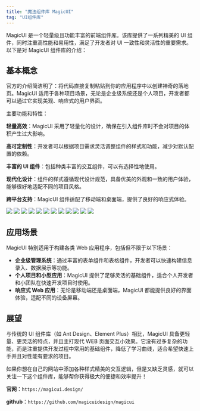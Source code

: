 ```yaml
---
title: "魔法组件库 MagicUI"
tag: "UI组件库"
---
```


MagicUI 是一个轻量级且功能丰富的前端组件库。该库提供了一系列精美的 UI 组件，同时注重高性能和易用性，满足了开发者对 UI 一致性和灵活性的重要需求。以下是对 MagicUI 组件库的介绍：

## 基本概念

官方的介绍简洁明了：将代码直接复制粘贴到你的应用程序中以创建神奇的落地页。MagicUI 适用于各种项目场景，无论是企业级系统还是个人项目，开发者都可以通过它实现美观、响应式的用户界面。

主要功能和特性：

**轻量高效**：MagicUI 采用了轻量化的设计，确保在引入组件库时不会对项目的体积产生过大影响。

**高可定制性**：开发者可以根据项目需求灵活调整组件的样式和功能，减少对默认配置的依赖。

**丰富的 UI 组件**：包括种类丰富的交互组件，可以有选择性地使用。

**现代化设计**：组件的样式遵循现代设计规范，具备优美的外观和一致的用户体验，能够很好地适配不同的项目风格。

**跨平台支持**：MagicUI 组件适配了移动端和桌面端，提供了良好的响应式体验。

<img src="../imgs/95/01.gif" />
<img src="../imgs/95/02.gif" />
<img src="../imgs/95/03.gif" />
<img src="../imgs/95/04.gif" />
<img src="../imgs/95/05.gif" />
<img src="../imgs/95/06.gif" />
<img src="../imgs/95/07.gif" />
<img src="../imgs/95/08.gif" />
<img src="../imgs/95/09.gif" />
<img src="../imgs/95/10.gif" />
<img src="../imgs/95/11.gif" />
<img src="../imgs/95/12.gif" />

## 应用场景

MagicUI 特别适用于构建各类 Web 应用程序，包括但不限于以下场景：

- **企业级管理系统**：通过丰富的表单组件和表格组件，开发者可以快速构建信息录入、数据展示等功能。
- **个人项目和小型应用**：MagicUI 提供了足够灵活的基础组件，适合个人开发者和小团队在快速开发项目时使用。
- **响应式 Web 应用**：无论是移动端还是桌面端，MagicUI 都能提供良好的界面体验，适配不同的设备屏幕。

## 展望

与传统的 UI 组件库（如 Ant Design、Element Plus）相比，MagicUI 具备更轻量、更灵活的特点，并且主打现代 WEB 页面交互小效果。它没有过多复杂的功能，而是注重提供开发过程中常用的基础组件，降低了学习曲线，适合希望快速上手并且对性能有要求的项目。

如果你想在自己的网站中添加各种样式精美的交互逻辑，但是又缺乏灵感，就可以关注一下这个组件库，能够帮你获得极大的便捷和效率提升！

**官网**：`https://magicui.design/`

**github**：`https://github.com/magicuidesign/magicui`
